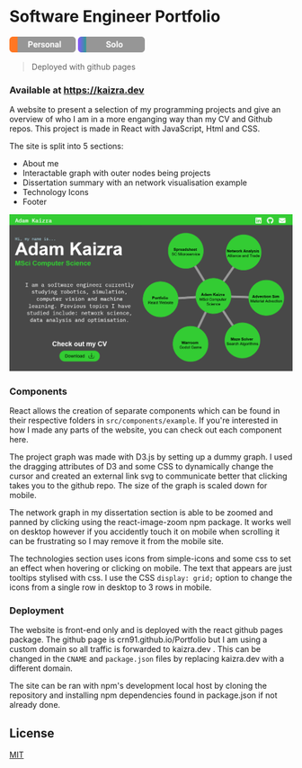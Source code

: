 # Software Engineer Portfolio

<img src="rmimg/Personal.svg" height="28"> <img src="rmimg/Solo.svg" height="28">

> Deployed with github pages

### Available at https://kaizra.dev

A website to present a selection of my programming projects and give an overview of who I am in a more enganging way than my CV and Github repos.
This project is made in React with JavaScript, Html and CSS.

The site is split into 5 sections:
- About me
- Interactable graph with outer nodes being projects
- Dissertation summary with an network visualisation example
- Technology Icons
- Footer

<img src="rmimg/PortfolioPost.png">

### Components

React allows the creation of separate components which can be found in their respective folders in `src/components/example`.
If you're interested in how I made any parts of the website, you can check out each component here.

The project graph was made with D3.js by setting up a dummy graph. I used the dragging attributes of D3 and some CSS to dynamically change the cursor and created an
external link svg to communicate better that clicking takes you to the github repo. The size of the graph is scaled down for mobile.

The network graph in my dissertation section is able to be zoomed and panned by clicking using the react-image-zoom npm package. It works well on desktop however if you
accidently touch it on mobile when scrolling it can be frustrating so I may remove it from the mobile site.

The technologies section uses icons from simple-icons and some css to set an effect when hovering or clicking on mobile. The text that appears are just tooltips stylised with css.
I use the CSS `display: grid;` option to change the icons from a single row in desktop to 3 rows in mobile.

### Deployment

The website is front-end only and is deployed with the react github pages package. The github page is crn91.github.io/Portfolio but I am using a custom domain so all traffic is forwarded to kaizra.dev .
This can be changed in the `CNAME` and `package.json` files by replacing kaizra.dev with a different domain.

The site can be ran with npm's development local host by cloning the repository and installing npm dependencies found in package.json if not already done.

## License

[MIT](https://choosealicense.com/licenses/mit/)
